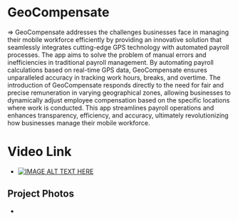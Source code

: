 # GeoCompensate
=> GeoCompensate addresses the challenges businesses face in managing their mobile workforce efficiently by providing an innovative solution that seamlessly integrates cutting-edge GPS technology with automated payroll processes. The app aims to solve the problem of manual errors and inefficiencies in traditional payroll management. By automating payroll calculations based on real-time GPS data, GeoCompensate ensures unparalleled accuracy in tracking work hours, breaks, and overtime. The introduction of GeoCompensate responds directly to the need for fair and precise remuneration in varying geographical zones, allowing businesses to dynamically adjust employee compensation based on the specific locations where work is 
conducted. This app streamlines payroll operations and enhances transparency, efficiency, and accuracy, ultimately revolutionizing how businesses manage their mobile workforce.

# Video Link
- [![IMAGE ALT TEXT HERE](https://img.youtube.com/vi/YOUTUBE_VIDEO_ID_HERE/0.jpg)](https://www.youtube.com/watch?v=GqKjJTQcdX8)

## Project Photos
- 
